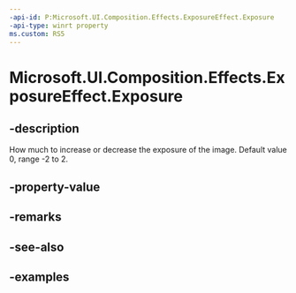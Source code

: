 ```yaml
---
-api-id: P:Microsoft.UI.Composition.Effects.ExposureEffect.Exposure
-api-type: winrt property
ms.custom: RS5
---
```


<!-- Property syntax.
public float Exposure { get;  set; }
-->

# Microsoft.UI.Composition.Effects.ExposureEffect.Exposure

## -description
How much to increase or decrease the exposure of the image. Default value 0, range -2 to 2.

## -property-value

## -remarks

## -see-also

## -examples

